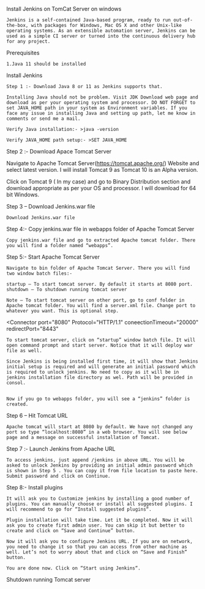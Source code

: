 Install Jenkins on TomCat Server on windows

    Jenkins is a self-contained Java-based program, ready to run out-of-the-box, with packages for Windows, Mac OS X and other Unix-like operating systems. As an extensible automation server, Jenkins can be used as a simple CI server or turned into the continuous delivery hub for any project.


Prerequisites

    1.Java 11 should be installed


Install Jenkins

    Step 1 :- Download Java 8 or 11 as Jenkins supports that.

    Installing Java should not be problem. Visit JDK Download web page and download as per your operating system and processor. DO NOT FORGET to set JAVA_HOME path in your system as Environment variables. If you face any issue in installing Java and setting up path, let me know in comments or send me a mail.

    Verify Java installation:- >java -version

    Verify JAVA_HOME path setup:- >SET JAVA_HOME



Step 2 :- Download Apace Tomcat Server


Navigate to Apache Tomcat Server(https://tomcat.apache.org/) Website and select latest version. I will 
install Tomcat 9 as Tomcat 10 is an Alpha version.

Click on Tomcat 9 ( In my case) and go to Binary Distribution section and download appropriate as per your OS and processor. I will download for 64 bit Windows.


Step 3 – Download Jenkins.war file

    Download Jenkins.war file

Step 4:- Copy jenkins.war file in webapps folder of Apache Tomcat Server

    Copy jenkins.war file and go to extracted Apache tomcat folder. There you will find a folder named “webapps”.

Step 5:- Start Apache Tomcat Server

    Navigate to bin folder of Apache Tomcat Server. There you will find two window batch files:-

    startup – To start tomcat server. By default it starts at 8080 port.
    shutdown – To shutdown running tomcat server

    Note – To start tomcat server on other port, go to conf folder in Apache tomcat folder. You will find a server.xml file. Change port to whatever you want. This is optional step.

<Connector port="8080" Protocol="HTTP/1.1"
           coneectionTimeout="20000"
           redirectPort="8443"
<!-- A "Connector" Using the shared thread pool-->

    To start tomcat server, click on “startup” window batch file. It will open command prompt and start server. Notice that it will deploy war file as well.

    Since Jenkins is being installed first time, it will show that Jenkins initial setup is required and will generate an initial password which is required to unlock jenkins. No need to copy as it will be in jenkins installation file directory as wel. Path will be provided in consol.


    Now if you go to webapps folder, you will see a “jenkins” folder is created.



Step 6 – Hit Tomcat URL

    Apache tomcat will start at 8080 by default. We have not changed any port so type “localhost:8080” in a web browser. You will see below page and a message on successful installation of Tomcat.

Step 7 :- Launch Jenkins from Apache URL

    To access jenkins, just append /jenkins in above URL. You will be asked to unlock Jenkins by providing an initial admin password which is shown in Step 5 . You can copy it from file location to paste here. Submit password and click on Continue.

Step 8:- Install plugins

    It will ask you to Customize jenkins by installing a good number of plugins. You can manually choose or install all suggested plugins. I will recommend to go for “Install suggested plugins“.

    Plugin installation will take time. Let it be completed. Now it will ask you to create first admin user. You can skip it but better to create and click on “Save and Continue” button.

    Now it will ask you to configure Jenkins URL. If you are on network, you need to change it so that you can access from other machine as well. Let’s not to worry about that and click on “Save and Finish” button.

    You are done now. Click on “Start using Jenkins“.

Shutdown running Tomcat server

